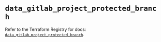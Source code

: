 # `data_gitlab_project_protected_branch`

Refer to the Terraform Registry for docs: [`data_gitlab_project_protected_branch`](https://registry.terraform.io/providers/gitlabhq/gitlab/17.3.0/docs/data-sources/project_protected_branch).
